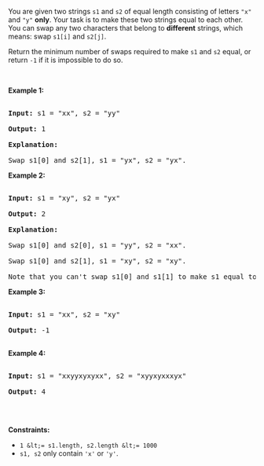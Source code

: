 You are given two strings&nbsp;`` s1 ``&nbsp;and&nbsp;`` s2 ``&nbsp;of equal length&nbsp;consisting of letters `` "x" `` and `` "y" `` __only__. Your task is to&nbsp;make these two strings equal to each other. You can swap any two characters that belong to __different__ strings,&nbsp;which means: swap `` s1[i] `` and `` s2[j] ``.

Return&nbsp;the minimum number of swaps required&nbsp;to make&nbsp;`` s1 ``&nbsp;and `` s2 `` equal, or return&nbsp;`` -1 ``&nbsp;if it is&nbsp;impossible to do so.

&nbsp;

__Example 1:__

<pre>
<strong>Input:</strong> s1 = "xx", s2 = "yy"
<strong>Output:</strong> 1
<strong>Explanation: 
</strong>Swap s1[0] and s2[1], s1 = "yx", s2 = "yx".</pre>

__Example 2:&nbsp;__

<pre>
<strong>Input:</strong> s1 = "xy", s2 = "yx"
<strong>Output:</strong> 2
<strong>Explanation: 
</strong>Swap s1[0] and s2[0], s1 = "yy", s2 = "xx".
Swap s1[0] and s2[1], s1 = "xy", s2 = "xy".
Note that you can't swap s1[0] and s1[1] to make s1 equal to "yx", cause we can only swap chars in different strings.</pre>

__Example 3:__

<pre>
<strong>Input:</strong> s1 = "xx", s2 = "xy"
<strong>Output:</strong> -1
</pre>

__Example 4:__

<pre>
<strong>Input:</strong> s1 = "xxyyxyxyxx", s2 = "xyyxyxxxyx"
<strong>Output:</strong> 4
</pre>

&nbsp;

__Constraints:__

*   `` 1 &lt;= s1.length, s2.length &lt;= 1000 ``
*   `` s1, s2 ``&nbsp;only contain `` 'x' `` or `` 'y' ``.